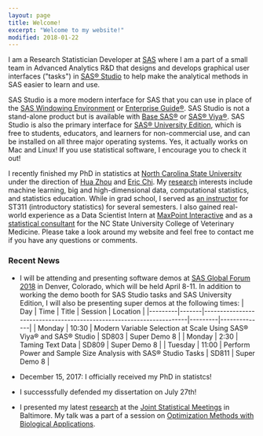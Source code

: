 ```yaml
---
layout: page
title: Welcome!
excerpt: "Welcome to my website!"
modified: 2018-01-22
---
```


I am a Research Statistician Developer at [SAS](https://www.sas.com/) where I am a part of a small team in Advanced Analytics R&D that designs and develops graphical user interfaces ("tasks") in [SAS® Studio](https://www.sas.com/en_us/software/studio.html) to help make the analytical methods in SAS easier to learn and use.  

SAS Studio is a more modern interface for SAS that you can use in place of the [SAS Windowing Environment](http://documentation.sas.com/?docsetId=lrcon&docsetTarget=n1039zk8bk9aton1fmbm7z2wji3k.htm&docsetVersion=9.4&locale=en#n1nc2xs6ihxuaon1l5ws6gsiy5ht) or [Enterprise Guide®](https://www.sas.com/en_us/software/enterprise-guide.html).  SAS Studio is not a stand-alone product but is available with [Base SAS®](https://www.sas.com/en_us/software/base-sas.html) or [SAS® Viya®](https://www.sas.com/en_us/software/viya.html).  SAS Studio is also the primary interface for [SAS® University Edition](https://www.sas.com/en_us/software/university-edition.html), which is free to students, educators, and learners for non-commercial use, and can be installed on all three major operating systems.  Yes, it actually works on Mac and Linux!  If you use statistical software, I encourage you to check it out!

I recently finished my PhD in statistics at [North Carolina State University](http://www.ncsu.edu) under the direction of [Hua Zhou](http://hua-zhou.github.io/) and [Eric Chi](http://www.ericchi.com).  My [research](http://brgaines.github.io/research/) interests include machine learning, big and high-dimensional data, computational statistics, and statistics education.  While in grad school, I served as [an instructor](http://brgaines.github.io/teaching/) for ST311 (introductory statistics) for several semesters.  I also gained real-world experience as a Data Scientist Intern at [MaxPoint Interactive](http://maxpoint.com/us) and as a [statistical consultant](http://brgaines.github.io/consulting/) for the NC State University College of Veterinary Medicine.  Please take a look around my website and feel free to contact me if you have any questions or comments.



### Recent News
* I will be attending and presenting software demos at [SAS Global Forum 2018](https://www.sas.com/en_us/events/sas-global-forum.html) in Denver, Colorado, which will be held April 8-11.  In addition to working the demo booth for SAS Studio tasks and SAS University Edition, I will also be presenting super demos at the following times:
| Day     | Time  | Title                                                               | Session | Location     |
|---------|-------|---------------------------------------------------------------------|---------|--------------|
| Monday  | 10:30 | Modern Variable Selection at Scale Using SAS® Viya® and SAS® Studio | SD803   | Super Demo 8 |
| Monday  | 2:30  | Taming Text Data                                                    | SD809   | Super Demo 8 |
| Tuesday | 11:00 | Perform Power and Sample Size Analysis with SAS® Studio Tasks       | SD811   | Super Demo 8 |

* December 15, 2017: I officially received my PhD in statistcs!
* I successsfully defended my dissertation on July 27th!
* I presented my latest [research](http://brgaines.github.io/research/) at the [Joint Statistical Meetings](https://ww2.amstat.org/meetings/jsm/2017/) in Baltimore.  My talk was a part of a session on [Optimization Methods with Biological Applications](https://ww2.amstat.org/meetings/jsm/2017/onlineprogram/ActivityDetails.cfm?SessionID=214213).

